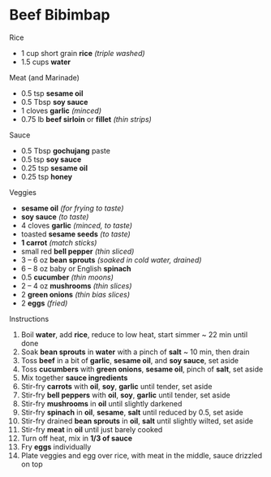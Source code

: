 # Beef Bibimbap

Rice

- 1 cup short grain **rice** *(triple washed)*
- 1.5 cups **water**

Meat (and Marinade)

- 0.5 tsp **sesame oil**
- 0.5 Tbsp **soy sauce**
- 1 cloves **garlic** *(minced)*
- 0.75 lb **beef sirloin** or **fillet** *(thin strips)*

Sauce

- 0.5 Tbsp **gochujang** paste
- 0.5 tsp **soy sauce**
- 0.25 tsp **sesame oil**
- 0.25 tsp **honey**

Veggies

- **sesame oil** *(for frying to taste)*
- **soy sauce** *(to taste)*
- 4 cloves **garlic** *(minced, to taste)*
- toasted **sesame seeds** *(to taste)*
- **1 carrot** *(match sticks)*
- small red **bell pepper** *(thin sliced)*
- 3 – 6 oz **bean sprouts** *(soaked in cold water, drained)*
- 6 – 8 oz baby or English **spinach**
- 0.5 **cucumber** *(thin moons)*
- 2 – 4 oz **mushrooms** *(thin slices)*
- 2 **green onions** *(thin bias slices)*
- 2 **eggs** *(fried)*

Instructions

1. Boil **water**, add **rice**, reduce to low heat, start simmer ~ 22 min until done
1. Soak **bean sprouts** in **water** with a pinch of **salt** ~ 10 min, then drain
1. Toss **beef** in a bit of **garlic**, **sesame oil**, and **soy sauce**, set aside
1. Toss **cucumbers** with **green onions**, **sesame oil**, pinch of **salt**, set aside
1. Mix together **sauce ingredients**
1. Stir-fry **carrots** with **oil**, **soy**, **garlic** until tender, set aside
1. Stir-fry **bell peppers** with **oil**, **soy**, **garlic** until tender, set aside
1. Stir-fry **mushrooms** in **oil** until slightly darkened
1. Stir-fry **spinach** in **oil**, **sesame**, **salt** until reduced by 0.5, set aside
1. Stir-fry drained **bean sprouts** in **oil**, **salt** until slightly wilted, set aside
1. Stir-fry **meat** in **oil** until just barely cooked
1. Turn off heat, mix in **1/3 of sauce**
1. Fry **eggs** individually
1. Plate veggies and egg over rice, with meat in the middle, sauce drizzled on top
